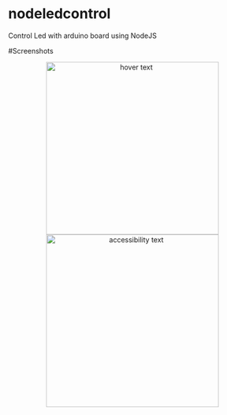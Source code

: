 # nodeledcontrol
Control Led with arduino board using NodeJS

#Screenshots

<p align="center">
  <img src="screenshots/img1.jpg" width="350" title="hover text">
  <img src="screenshots/img1.jpg" width="350" alt="accessibility text">
</p>
